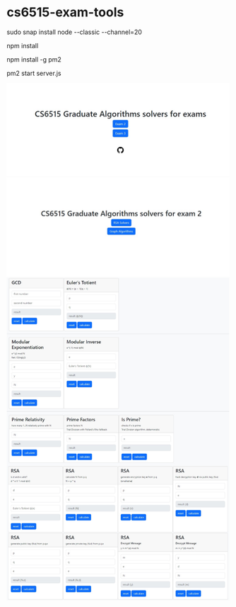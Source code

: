 # cs6515-exam-tools
sudo snap install node --classic --channel=20

npm install

npm install -g pm2

pm2 start server.js

![main page](docs/images/main.jpg?raw=true)
![main page](docs/images/exam2.jpg?raw=true)
![main page](docs/images/rsa.jpg?raw=true)